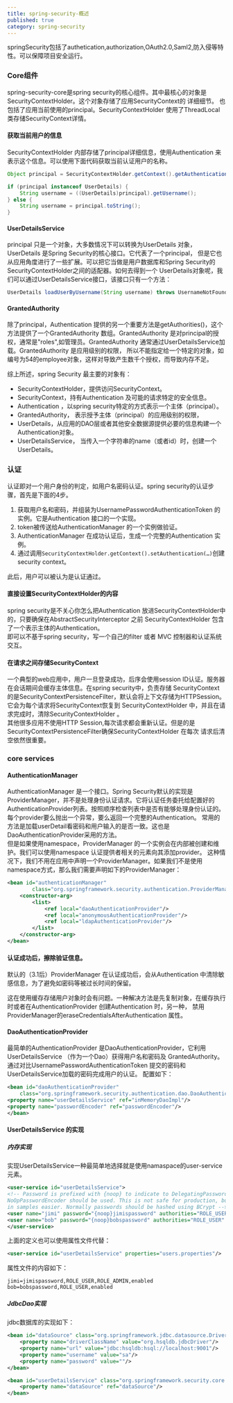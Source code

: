 ```yaml
---
title: spring-security-概述
published: true
category: spring-security
---
```


springSecurity包括了authetication,authorization,OAuth2.0,Saml2,防入侵等特性。可以保障项目安全运行。

### Core组件
spring-security-core是spring security的核心组件。其中最核心的对象是SecurityContextHolder。这个对象存储了应用SecurityContext的
详细细节。 也包括了应用当前使用的principal。SecurityContextHolder 使用了ThreadLocal类存储SecurityContext详情。

#### 获取当前用户的信息
SecurityContextHolder 内部存储了principal详细信息，使用Authentication 来表示这个信息。可以使用下面代码获取当前认证用户的名称。
```java
Object principal = SecurityContextHolder.getContext().getAuthentication().getPrincipal();

if (principal instanceof UserDetails) {
    String username = ((UserDetails)principal).getUsername();
} else {
    String username = principal.toString();
}
```

#### UserDetailsService
principal 只是一个对象，大多数情况下可以转换为UserDetails 对象，UserDetails 是Spring Security的核心接口。它代表了一个principal，
但是它也从应用角度进行了一些扩展。可以把它当做是用户数据库和Spring Security的SecurityContextHolder之间的适配器。如何去得到一个
UserDetails对象呢，我们可以通过UserDetailsService接口，该接口只有一个方法：
```java
UserDetails loadUserByUsername(String username) throws UsernameNotFoundException;
```

#### GrantedAuthority
除了principal，Authentication 提供的另一个重要方法是getAuthorities()，这个方法提供了一个GrantedAuthority 数组。GrantedAuthority
是对principal的授权，通常是"roles",如管理员。GrantedAuthority 通常通过UserDetailsService加载。GrantedAuthority 是应用级别的权限，
所以不能指定给一个特定的对象，如编号为54的employee对象，这样对导致产生数千个授权，而导致内存不足。

综上所述，spring Security 最主要的对象有：
* SecurityContextHolder，提供访问SecurityContext。
* SecurityContext，持有Authentication 及可能的请求特定的安全信息。
* Authentication ，以spring security特定的方式表示一个主体（principal）。
* GrantedAuthority， 表示授予主体（principal）的应用级别的权限，
* UserDetails，从应用的DAO层或者其他安全数据源提供必要的信息构建一个Authentication对象。
* UserDetailsService， 当传入一个字符串的name（或者id）时，创建一个UserDetails。

### 认证
认证即对一个用户身份的判定，如用户名密码认证。spring security的认证步骤，首先是下面的4步。
1. 获取用户名和密码，并组装为UsernamePasswordAuthenticationToken 的实例。它是Authentication 接口的一个实现。
1. token被传送给AuthenticationManager 的一个实例做验证。
1. AuthenticationManager 在成功认证后，生成一个完整的Authentication 实例。
1. 通过调用`SecurityContextHolder.getContext().setAuthentication(…​)`创建security context。
        
此后，用户可以被认为是认证通过。

#### 直接设置SecurityContextHolder的内容
spring security是不关心你怎么把Authentication 放进SecurityContextHolder中的，只要确保在AbstractSecurityInterceptor 之前
SecurityContextHolder 包含了一个表示主体的Authentication。     
即可以不基于spring security，写一个自己的filter 或者 MVC 控制器和认证系统交互。

#### 在请求之间存储SecurityContext 
一个典型的web应用中，用户一旦登录成功，后序会使用session ID认证。服务器在会话期间会缓存主体信息。在spring security中，负责存储
SecurityContext 的是SecurityContextPersistenceFilter，默认会将上下文存储为HTTPSession。它会为每个请求将SecurityContext恢复到
SecurityContextHolder 中，并且在请求完成时，清除SecurityContextHolder 。      
其他很多应用不使用HTTP Session,每次请求都会重新认证。但是的是SecurityContextPersistenceFilter确保SecurityContextHolder 在每次
请求后清空依然很重要。

### core services
#### AuthenticationManager 
AuthenticationManager 是一个接口。Spring Security默认的实现是ProviderManager，并不是处理身份认证请求。它将认证任务委托给配置好的
AuthenticationProvider列表。按照顺序检查列表中是否有能够处理身份认证的。每个provider要么抛出一个异常，要么返回一个完整的Authentication。
常用的方法是加载userDetail看密码和用户输入的是否一致。这也是DaoAuthenticationProvider采用的方法。      
但是如果使用namespace，ProviderManager 的一个实例会在内部被创建和维护。我们可以使用namespace 认证提供者相关的元素向其添加provider。 
这种情况下，我们不用在应用中声明一个ProviderManager。如果我们不是使用namespace方式，那么我们需要声明如下的ProviderManager：
```xml
<bean id="authenticationManager"
        class="org.springframework.security.authentication.ProviderManager">
    <constructor-arg>
        <list>
            <ref local="daoAuthenticationProvider"/>
            <ref local="anonymousAuthenticationProvider"/>
            <ref local="ldapAuthenticationProvider"/>
        </list>
    </constructor-arg>
</bean>
```

#### 认证成功后，擦除验证信息。
默认的（3.1后）ProviderManager 在认证成功后，会从Authentication 中清除敏感信息，为了避免如密码等被过长时间的保留。

这在使用缓存存储用户对象时会有问题。一种解决方法是先复制对象，在缓存执行时或者在AuthenticationProvider 创建Authentication 时，另一种，
禁用ProviderManager的eraseCredentialsAfterAuthentication 属性。

#### DaoAuthenticationProvider
最简单的AuthenticationProvider 是DaoAuthenticationProvider，它利用UserDetailsService （作为一个Dao）获得用户名和密码及
GrantedAuthority。通过对比UsernamePasswordAuthenticationToken 提交的密码和 UserDetailsService加载的密码完成用户的认证。
配置如下：
```xml
<bean id="daoAuthenticationProvider"
    class="org.springframework.security.authentication.dao.DaoAuthenticationProvider">
<property name="userDetailsService" ref="inMemoryDaoImpl"/>
<property name="passwordEncoder" ref="passwordEncoder"/>
</bean>
```

#### UserDetailsService 的实现
##### 内存实现
实现UserDetailsService一种最简单地选择就是使用namaspace的user-service元素。
```xml
<user-service id="userDetailsService">
<!-- Password is prefixed with {noop} to indicate to DelegatingPasswordEncoder that
NoOpPasswordEncoder should be used. This is not safe for production, but makes reading
in samples easier. Normally passwords should be hashed using BCrypt -->
<user name="jimi" password="{noop}jimispassword" authorities="ROLE_USER, ROLE_ADMIN" />
<user name="bob" password="{noop}bobspassword" authorities="ROLE_USER" />
</user-service>
```
上面的定义也可以使用属性文件代替：
```xml
<user-service id="userDetailsService" properties="users.properties"/>
```

属性文件的内容如下：
```
jimi=jimispassword,ROLE_USER,ROLE_ADMIN,enabled
bob=bobspassword,ROLE_USER,enabled
```

##### JdbcDao实现
jdbc数据库的实现如下：
```xml
<bean id="dataSource" class="org.springframework.jdbc.datasource.DriverManagerDataSource">
    <property name="driverClassName" value="org.hsqldb.jdbcDriver"/>
    <property name="url" value="jdbc:hsqldb:hsql://localhost:9001"/>
    <property name="username" value="sa"/>
    <property name="password" value=""/>
</bean>

<bean id="userDetailsService" class="org.springframework.security.core.userdetails.jdbc.JdbcDaoImpl">
    <property name="dataSource" ref="dataSource"/>
</bean>
```